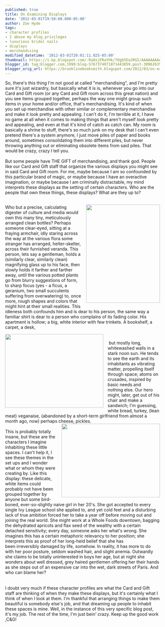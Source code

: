 ```yaml
---
published: true
title: On Examining Displays
date: '2012-03-01T19:58:00.000-05:00'
author: Zoe Hyde
tags:
- character profiles
- I abuse my blog privileges
- luxurious bridal nails
- displays
- merchandising
modified_datetime: '2012-03-01T20:01:11.025-05:00'
thumbnail: https://1.bp.blogspot.com/-Ra8xjFRaYHk/T0gb5Eo2RGI/AAAAAAAAAGI/sq0y9VdN1G8/s72-c/IMG_8869.jpg
blogger_id: tag:blogger.com,1999:blog-5767374071871443859.post-3096263560930480452
blogger_orig_url: https://brooklinebooksmith.blogspot.com/2012/03/on-examining-displays.html
---
```


So, there's this thing I'm not good at called "merchandising", and I'm pretty sure it's just wizardry, but basically what it is is, whenever you go into our Card and Gift room (or any Card and Gift room across this great nation) and you see items grouped together, perhaps the way one might group such items in your home and/or office, that's merchandising. It's kind of when you set up merchandise with other similar or complementary merchandise and make it look pretty and appealing. I can't do it, I'm terrible at it, I have no game at all when it comes to making things that aren't myself look pretty and appealing, and even at that it's kind of catch as catch can. My room is basically a shrine to stuff, there's so much junk on my desk that I can't even pretend there's a system anymore, I just move piles of paper and books around, sometimes consolidating them into different piles, but never throwing anything out or eliminating obsolete items from said piles. That would be crazy, crazy I tell you.<br /><br />But some people have THE GIFT of merchandising, and thank god. People like our Card and Gift staff that organize the various displays you might see in said Card and Gift room. For me, maybe because I am so confounded by this particular brand of magic, or maybe because I have an overactive imagination, or maybe because I am criminally&nbsp;distractable, my mind interprets these displays as the setting of certain characters. Who are the people that own these things, these displays? What are they up to?<br /><br /><div class="separator" style="clear: both; text-align: center;"><a href="https://1.bp.blogspot.com/-Ra8xjFRaYHk/T0gb5Eo2RGI/AAAAAAAAAGI/sq0y9VdN1G8/s1600/IMG_8869.jpg" imageanchor="1" style="clear: right; float: right; margin-bottom: 1em; margin-left: 1em;"><img border="0" height="320" src="https://1.bp.blogspot.com/-Ra8xjFRaYHk/T0gb5Eo2RGI/AAAAAAAAAGI/sq0y9VdN1G8/s320/IMG_8869.jpg" width="240" /></a></div>Who but a precise, calculating digester of culture and media would own this many tiny, meticulously arranged clean bottles? Perhaps someone clear-eyed, sitting at a fraying armchair, idly staring across the way at the various flora some stranger has arranged, helter-skelter, across their furnished veranda. This person, lets say a gentleman, holds a (similarly clear, similarly clean) magnifying glass up to his face, then slowly holds it farther and farther away, until the various potted plants go from blurry suggestions of form, to sharp focus (yes -&nbsp;a ficus, a geranium, two small succulents suffering from overwatering) to, once more, rough shapes and colors that might hint&nbsp;at their small realities. This idleness both confounds him and is dear to his person, the same way a familiar shirt is dear to a person who complains of its fading color. His apartment is hollow; a big, white interior with few trinkets. A bookshelf, a carpet, a desk, <br /><div class="separator" style="clear: both; text-align: left;"><a href="https://3.bp.blogspot.com/-v51EyQKu_ds/T0gbzNJgiQI/AAAAAAAAAF8/9wR3BQzGjfg/s1600/IMG_7075.jpg" imageanchor="1" style="clear: left; float: left; margin-bottom: 1em; margin-right: 1em;"></a></div><a href="https://3.bp.blogspot.com/-v51EyQKu_ds/T0gbzNJgiQI/AAAAAAAAAF8/9wR3BQzGjfg/s1600/IMG_7075.jpg" imageanchor="1" style="clear: left; float: left; margin-bottom: 1em; margin-right: 1em;"><img border="0" height="240" src="https://3.bp.blogspot.com/-v51EyQKu_ds/T0gbzNJgiQI/AAAAAAAAAF8/9wR3BQzGjfg/s320/IMG_7075.jpg" width="320" /></a>&nbsp; &nbsp; &nbsp; &nbsp; &nbsp; &nbsp; &nbsp; &nbsp; &nbsp; &nbsp; &nbsp; &nbsp; &nbsp; &nbsp; &nbsp; &nbsp; &nbsp; &nbsp; &nbsp; &nbsp; &nbsp; &nbsp; &nbsp; &nbsp; &nbsp; &nbsp; &nbsp; &nbsp; &nbsp; &nbsp; &nbsp; &nbsp; &nbsp; &nbsp; &nbsp; &nbsp; &nbsp; &nbsp; &nbsp; <br />&nbsp;but mostly long, whitewashed walls in a stark noon sun. He tends to see the earth and its inhabitants as vibrating matter, propelling itself through space; atoms on crusades, inspired by basic needs and nothing&nbsp;else.&nbsp;Our hero might, later, get out of his chair and make a sandwich; I'm guessing, white bread, turkey, (lean meat) veganaise, (abandoned by a short-term girlfriend from almost a month ago, now) perhaps cheese, pickles.<br /><div class="separator" style="clear: both; text-align: left;"></div><div class="separator" style="clear: both; text-align: center;"></div><div class="separator" style="clear: both; text-align: center;"><a href="https://2.bp.blogspot.com/-TUADFYVsvlM/T0wgDSAyN0I/AAAAAAAAAGU/LH1svqF57k8/s1600/IMG_5948.jpg" imageanchor="1" style="clear: right; float: right; margin-bottom: 1em; margin-left: 1em;"><img border="0" height="240" src="https://2.bp.blogspot.com/-TUADFYVsvlM/T0wgDSAyN0I/AAAAAAAAAGU/LH1svqF57k8/s320/IMG_5948.jpg" width="320" /></a></div><br />This is probably totally insane, but these are the characters I imagine inhabiting these little spaces. I can't help it, I see these themes in the set ups and I wonder what or whom they were creating by. Like this display: these delicate, white items could probably not have been grouped together by anyone but some bird-boned, ever-so-slightly naive girl in her 20's. She got accepted to every single Ivy League school she applied to, and yet cold feet and a disturbing lack of true ambition forced her to take a year off before moving out and joining the real world.&nbsp;<span style="text-align: left;">She might work at a Whole Foods downtown, bagging the dehydrated apricots and flax seed of the wealthy with a certain detached sensitivity; every day, someone asks her what's wrong. She imagines this has a certain metaphoric relevancy to her position; she interprets this as proof of her long-held belief that she has been&nbsp;irreversibly&nbsp;damaged by life, somehow. In reality, it has more to do with her poor posture,&nbsp;seldom&nbsp;washed hair, and slight anemia. Outwardly she claims to be totally uninterested in boys her age, but at night she wonders about well dressed, grey haired gentlemen offering her their hands as she steps out of an expensive car into the wet, dark streets of Paris. And who can blame her?&nbsp;</span><br /><span style="text-align: left;"><br /></span><br /><span style="text-align: left;">I doubt very much if these character profiles are what the Card and Gift staff are thinking of when they make these displays, but it's certainly what I think of when I look at them. I'm thankful that arranging things to make them beautiful is somebody else's job, and that dreaming up people to inhabit these spaces is mine. Well, in the instance of this very specific blog post, it's my job. The rest of the time, I'm just bein' crazy. Keep up the good work ,C&amp;G!</span>